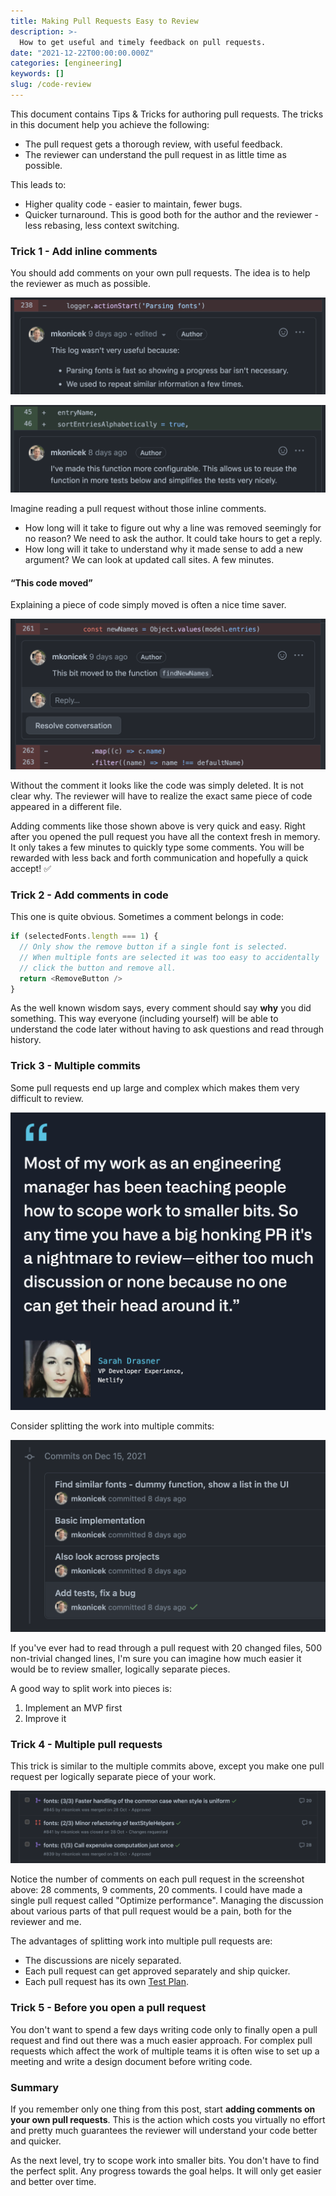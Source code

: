 ```yaml
---
title: Making Pull Requests Easy to Review
description: >-
  How to get useful and timely feedback on pull requests.
date: "2021-12-22T00:00:00.000Z"
categories: [engineering]
keywords: []
slug: /code-review
---
```


This document contains Tips & Tricks for authoring pull requests. The tricks in this document help you achieve the following:

- The pull request gets a thorough review, with useful feedback.
- The reviewer can understand the pull request in as little time as possible.

This leads to:

- Higher quality code - easier to maintain, fewer bugs.
- Quicker turnaround. This is good both for the author and the reviewer - less rebasing, less context switching.

### Trick 1 - Add inline comments

You should add comments on your own pull requests. The idea is to help the reviewer as much as possible.

![Inline explanation example 2](./inline-explanation-2.png)

![Inline explanation example ](./inline-explanation.png)

Imagine reading a pull request without those inline comments.

- How long will it take to figure out why a line was removed seemingly for no reason? We need to ask the author. It could take hours to get a reply.
- How long will it take to understand why it made sense to add a new argument? We can look at updated call sites. A few minutes.

#### “This code moved”

Explaining a piece of code simply moved is often a nice time saver.

![Explaining code move](./move.png)

Without the comment it looks like the code was simply deleted. It is not clear why. The reviewer will have to realize the exact same piece of code appeared in a different file.

Adding comments like those shown above is very quick and easy. Right after you opened the pull request you have all the context fresh in memory. It only takes a few minutes to quickly type some comments. You will be rewarded with less back and forth communication and hopefully a quick accept! ✅

### Trick 2 - Add comments in code

This one is quite obvious. Sometimes a comment belongs in code:

```js
if (selectedFonts.length === 1) {
  // Only show the remove button if a single font is selected.
  // When multiple fonts are selected it was too easy to accidentally
  // click the button and remove all.
  return <RemoveButton />
}
```

As the well known wisdom says, every comment should say **why** you did something. This way everyone (including yourself) will be able to understand the code later without having to ask questions and read through history.

### Trick 3 - Multiple commits

Some pull requests end up large and complex which makes them very difficult to review.

![Sarah Drasner: Most of my work as an engineering manager has been teaching people how to scope work to smaller bits. So any time you have a big honking PR it's a nightmare to review - either too much discussion or none because no one can get their head around it.](./sarah2.png)

Consider splitting the work into multiple commits:

![Commits](./commits.png)

If you've ever had to read through a pull request with 20 changed files, 500 non-trivial changed lines, I'm sure you can imagine how much easier it would be to review smaller, logically separate pieces.

A good way to split work into pieces is:

1. Implement an MVP first
2. Improve it

### Trick 4 - Multiple pull requests

This trick is similar to the multiple commits above, except you make one pull request per logically separate piece of your work.

![Stack of pull requests](./stack.png)

Notice the number of comments on each pull request in the screenshot above: 28 comments, 9 comments, 20 comments. I could have made a single pull request called "Optimize performance". Managing the discussion about various parts of that pull request would be a pain, both for the reviewer and me.

The advantages of splitting work into multiple pull requests are:

- The discussions are nicely separated.
- Each pull request can get approved separately and ship quicker.
- Each pull request has its own [Test Plan](/what-is-a-test-plan).

### Trick 5 - Before you open a pull request

You don't want to spend a few days writing code only to finally open a pull request and find out there was a much easier approach. For complex pull requests which affect the work of multiple teams it is often wise to set up a meeting and write a design document before writing code.

### Summary

If you remember only one thing from this post, start **adding comments on your own pull requests**. This is the action which costs you virtually no effort and pretty much guarantees the reviewer will understand your code better and quicker.

As the next level, try to scope work into smaller bits. You don't have to find the perfect split. Any progress towards the goal helps. It will only get easier and better over time.
